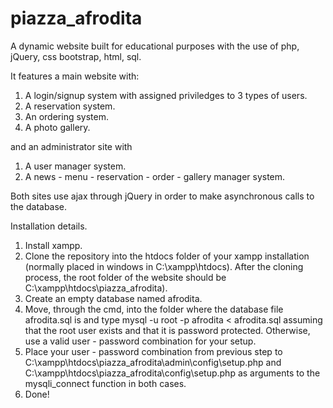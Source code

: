 # piazza_afrodita
A dynamic website built for educational purposes with the use of php, jQuery, css bootstrap, html, sql.

It features a main website with:

1. A login/signup system with assigned priviledges to 3 types of users. 
2. A reservation system.
3. An ordering system.
4. A photo gallery.

and an administrator site with

1. A user manager system.
2. A news - menu - reservation - order - gallery manager system.

Both sites use ajax through jQuery in order to make asynchronous calls to the database.


Installation details.

1. Install xampp.
2. Clone the repository into the htdocs folder of your xampp installation (normally placed in windows in C:\xampp\htdocs\). After the cloning process, the root folder of the website should be C:\xampp\htdocs\piazza_afrodita\).
3. Create an empty database named afrodita.
4. Move, through the cmd, into the folder where the database file afrodita.sql is and type 
mysql -u root -p afrodita < afrodita.sql
assuming that the root user exists and that it is password protected. Otherwise, use a valid user - password combination for your setup.
5. Place your user - password combination from previous step to C:\xampp\htdocs\piazza_afrodita\admin\config\setup.php and C:\xampp\htdocs\piazza_afrodita\config\setup.php as arguments to the mysqli_connect function in both cases.
6. Done!
